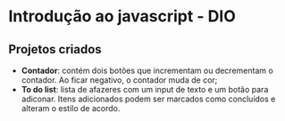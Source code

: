 # Introdução ao javascript - DIO

## Projetos criados

- **Contador**: contém dois botões que incrementam ou decrementam o contador. Ao ficar negativo, o contador muda de cor;
- **To do list**: lista de afazeres com um input de texto e um botão para adiconar. Itens adicionados podem ser marcados como concluídos e alteram o estilo de acordo.
